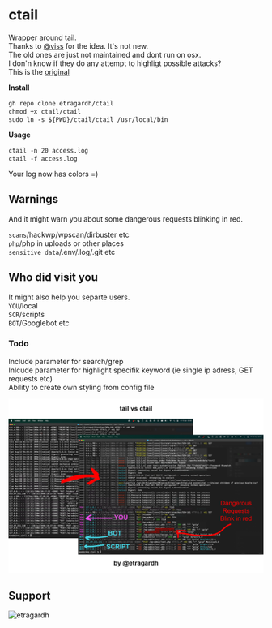 # ctail
Wrapper around tail.<br />
Thanks to [@viss](https://github.com/viss) for the idea. It's not new.<br />
The old ones are just not maintained and dont run on osx.<br />
I don'n know if they do any attempt to highligt possible attacks?<br />
This is the [original](https://github.com/cornet/ccze)<br />

**Install**
```
gh repo clone etragardh/ctail
chmod +x ctail/ctail
sudo ln -s ${PWD}/ctail/ctail /usr/local/bin
```

**Usage**
```
ctail -n 20 access.log
ctail -f access.log
```

Your log now has colors =)<br />

## Warnings
And it might warn you about some dangerous requests blinking in red.

`scans`/hackwp/wpscan/dirbuster etc<br />
`php`/php in uploads or other places<br />
`sensitive data`/.env/.log/.git etc<br />

## Who did visit you
It might also help you separte users.<br />
`YOU`/local<br />
`SCR`/scripts<br />
`BOT`/Googlebot etc<br />

### Todo
Include parameter for search/grep<br />
Inlcude parameter for highlight specifik keyword (ie single ip adress, GET requests etc)<br />
Ability to create own styling from config file<br />

![ctail colored tail](https://github.com/etragardh/ctail/blob/main/assets/ctail.jpg?raw=true)

## Support
<p><a href="https://www.buymeacoffee.com/etragardh"> <img align="left" src="https://cdn.buymeacoffee.com/buttons/v2/default-yellow.png" height="50" width="210" alt="etragardh" /></a></p>
